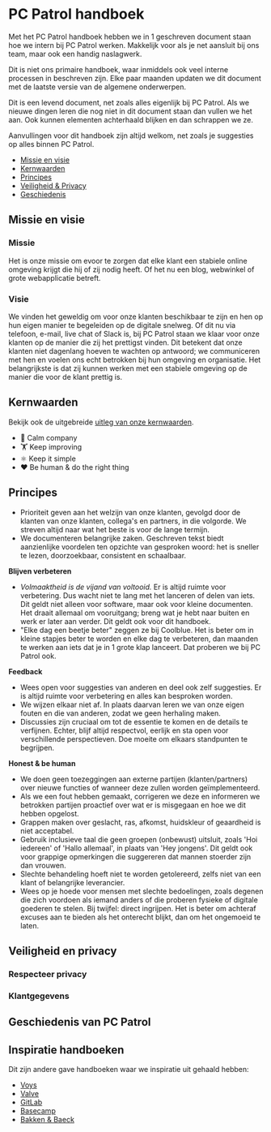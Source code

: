 # PC Patrol handboek

Met het PC Patrol handboek hebben we in 1 geschreven document staan hoe we intern bij PC Patrol werken. Makkelijk voor als je net aansluit bij ons team, maar ook een handig naslagwerk.

Dit is niet ons primaire handboek, waar inmiddels ook veel interne processen in beschreven zijn. Elke paar maanden updaten we dit document met de laatste versie van de algemene onderwerpen.

Dit is een levend document, net zoals alles eigenlijk bij PC Patrol. Als we nieuwe dingen leren die nog niet in dit document staan dan vullen we het aan. 
Ook kunnen elementen achterhaald blijken en dan schrappen we ze.

Aanvullingen voor dit handboek zijn altijd welkom, net zoals je suggesties op alles binnen PC Patrol.

- [Missie en visie](#missie-en-visie)
- [Kernwaarden](#kernwaarden)
- [Principes](#principes)
- [Veiligheid & Privacy](#privacy)
- [Geschiedenis](#geschiedenis)

## Missie en visie

### Missie
Het is onze missie om evoor te zorgen dat elke klant een stabiele online omgeving krijgt die hij of zij nodig heeft. Of het nu een blog, webwinkel of grote webapplicatie betreft. 

### Visie
We vinden het geweldig om voor onze klanten beschikbaar te zijn en hen op hun eigen manier te begeleiden op de digitale snelweg. Of dit nu via telefoon, e-mail, live chat of Slack is, bij PC Patrol staan we klaar voor onze klanten op de manier die zij het prettigst vinden. Dit betekent dat onze klanten niet dagenlang hoeven te wachten op antwoord; we communiceren met hen en voelen ons echt betrokken bij hun omgeving en organisatie. Het belangrijkste is dat zij kunnen werken met een stabiele omgeving op de manier die voor de klant prettig is.

## Kernwaarden
Bekijk ook de uitgebreide [uitleg van onze kernwaarden](Kernwaarden.md).

- 🙏 Calm company
- 🏋️ Keep improving
- ⚛️ Keep it simple
- ❤️ Be human & do the right thing

## Principes
- Prioriteit geven aan het welzijn van onze klanten, gevolgd door de klanten van onze klanten, collega's en partners, in die volgorde. We streven altijd naar wat het beste is voor de lange termijn.
- We documenteren belangrijke zaken. Geschreven tekst biedt aanzienlijke voordelen ten opzichte van gesproken woord: het is sneller te lezen, doorzoekbaar, consistent en schaalbaar.

**Blijven verbeteren**
- *Volmaaktheid is de vijand van voltooid.* Er is altijd ruimte voor verbetering. Dus wacht niet te lang met het lanceren of delen van iets. Dit geldt niet alleen voor software, maar ook voor kleine documenten. Het draait allemaal om vooruitgang; breng wat je hebt naar buiten en werk er later aan verder. Dit geldt ook voor dit handboek.
- "Elke dag een beetje beter" zeggen ze bij Coolblue. Het is beter om in kleine stapjes beter te worden en elke dag te verbeteren, dan maanden te werken aan iets dat je in 1 grote klap lanceert. Dat proberen we bij PC Patrol ook.

**Feedback**
- Wees open voor suggesties van anderen en deel ook zelf suggesties. Er is altijd ruimte voor verbetering en alles kan besproken worden.
- We wijzen elkaar niet af. In plaats daarvan leren we van onze eigen fouten en die van anderen, zodat we geen herhaling maken.
- Discussies zijn cruciaal om tot de essentie te komen en de details te verfijnen. Echter, blijf altijd respectvol, eerlijk en sta open voor verschillende perspectieven. Doe moeite om elkaars standpunten te begrijpen.


**Honest & be human**
- We doen geen toezeggingen aan externe partijen (klanten/partners) over nieuwe functies of wanneer deze zullen worden geïmplementeerd.
- Als we een fout hebben gemaakt, corrigeren we deze en informeren we betrokken partijen proactief over wat er is misgegaan en hoe we dit hebben opgelost.
- Grappen maken over geslacht, ras, afkomst, huidskleur of geaardheid is niet acceptabel.
- Gebruik inclusieve taal die geen groepen (onbewust) uitsluit, zoals 'Hoi iedereen' of 'Hallo allemaal', in plaats van 'Hey jongens'. Dit geldt ook voor grappige opmerkingen die suggereren dat mannen stoerder zijn dan vrouwen.
- Slechte behandeling hoeft niet te worden getolereerd, zelfs niet van een klant of belangrijke leverancier.
- Wees op je hoede voor mensen met slechte bedoelingen, zoals degenen die zich voordoen als iemand anders of die proberen fysieke of digitale goederen te stelen. Bij twijfel: direct ingrijpen. Het is beter om achteraf excuses aan te bieden als het onterecht blijkt, dan om het ongemoeid te laten.

## Veiligheid en privacy<a name="privacy"></a>

### Respecteer privacy

### Klantgegevens

## Geschiedenis van PC Patrol<a name="geschiedenis"></a>

## Inspiratie handboeken
Dit zijn andere gave handboeken waar we inspiratie uit gehaald hebben:

- [Voys](https://www.voys.nl/weblog/het-voys-handboek)
- [Valve](http://www.theverge.com/2012/4/21/2964991/valves-handbook-for-new-employees-leak)
- [GitLab](https://about.gitlab.com/handbook/)
- [Basecamp](https://github.com/basecamp/handbook)
- [Bakken & Baeck](https://handbook.bakkenbaeck.com/)